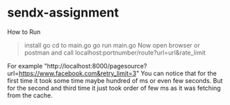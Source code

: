 # sendx-assignment

How to Run
> install go
> cd to main.go
> go run main.go
> Now open browser or postman and call localhost:portnumber/route?url=url&rate_limit

For example "http://localhost:8000/pagesource?url=https://www.facebook.com&retry_limit=3"
You can notice that for the first time it took some time maybe hundred of ms or even few seconds.
But for the second and third time it just took order of few ms as it was fetching from the cache. 

